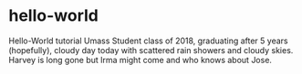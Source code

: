 # hello-world
Hello-World tutorial 
Umass Student class of 2018, graduating after 5 years (hopefully), cloudy day today with scattered rain showers and cloudy skies. Harvey is long gone but Irma might come and who knows about Jose. 
